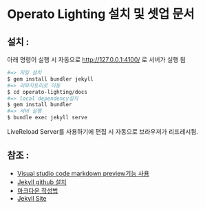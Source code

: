 # Operato Lighting 설치 및 셋업 문서

## 설치 : 

아래 명령어 실행 시 자동으로 http://127.0.0.1:4100/ 로 서버가 실행 됨

```sh
#=> 지킬 설치
$ gem install bundler jekyll
#=> 리파지토리로 이동
$ cd operato-lighting/docs
#=> local dependency설치
$ gem install bundler 
#=> 서버 실행
$ bundle exec jekyll serve
```
LiveReload Server를 사용하기에 편집 시 자동으로 브라우저가 리프레시됨.


## 참조 : 

- [Visual studio code markdown preview기능 사용](https://code.visualstudio.com/docs/languages/markdown)
- [Jekyll github 설치](https://help.github.com/articles/setting-up-your-github-pages-site-locally-with-jekyll/)
- [마크다운 작성법](https://docs.microsoft.com/ko-kr/contribute/how-to-write-use-markdown)
- [Jekyll Site](https://jekyllrb.com)

